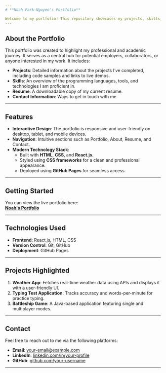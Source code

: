 ```yaml
---
# **Noah Park-Nguyen's Portfolio**

Welcome to my portfolio! This repository showcases my projects, skills, and experiences as I pursue a career in software development and computer engineering technology.
---
```


## **About the Portfolio**

This portfolio was created to highlight my professional and academic journey. It serves as a central hub for potential employers, collaborators, or anyone interested in my work. It includes:

- **Projects**: Detailed information about the projects I’ve completed, including code samples and links to live demos.
- **Skills**: An overview of the programming languages, tools, and technologies I am proficient in.
- **Resume**: A downloadable copy of my current resume.
- **Contact Information**: Ways to get in touch with me.

---

## **Features**

- **Interactive Design**: The portfolio is responsive and user-friendly on desktop, tablet, and mobile devices.
- **Navigation**: Intuitive sections such as Portfolio, About, Resume, and Contact.
- **Modern Technology Stack**:
  - Built with **HTML**, **CSS**, and **React.js**.
  - Styled using **CSS frameworks** for a clean and professional appearance.
  - Deployed using **GitHub Pages** for seamless access.

---

## **Getting Started**

You can view the live portfolio here:  
[**Noah's Portfolio**](https://sereneprince.github.io/Portfolio-V1/)

---

## **Technologies Used**

- **Frontend**: React.js, HTML, CSS
- **Version Control**: Git, GitHub
- **Deployment**: GitHub Pages

---

## **Projects Highlighted**

1. **Weather App**: Fetches real-time weather data using APIs and displays it with a user-friendly UI.
2. **Typing Test Application**: Tracks accuracy and words-per-minute for practice typing.
3. **Battleship Game**: A Java-based application featuring single and multiplayer modes.

---

## **Contact**

Feel free to reach out to me via the following platforms:

- **Email**: [your-email@example.com](noahparknguyen@gmail.com)
- **LinkedIn**: [linkedin.com/in/your-profile](https://www.linkedin.com/in/nparknguyen/)
- **GitHub**: [github.com/your-username](https://github.com/SerenePrince)

---
